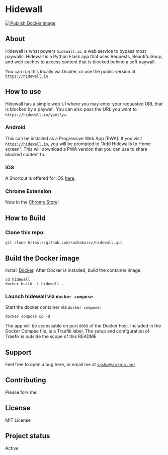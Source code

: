 # Hidewall

[![Publish Docker image](https://github.com/sashakarcz/hidewall/actions/workflows/docker-image.yml/badge.svg)](https://github.com/sashakarcz/hidewall/actions/workflows/docker-image.yml)

## About

Hidewall is what powers `hidewall.io`, a web service to bypass most paywalls. Hidewall is a Python Flask app that uses Requests, BeautifulSoup, and web caches to access content that is blocked behind a soft paywall.

You can run this locally via Docker, or use the public version at [`https://hidewall.io`](https://hidewall.io)

## How to use

Hidewall has a simple web UI where you may enter your requested URL that is blocked by a paywall. You can also pass the URL you want to `https://hidewall.io/yeet?y=`.

### Android
This can be installed as a Progressive Web App (PWA). If you visit [`https://hidewall.io`](https://hidewall.io), you will be prompted to "Add Hidewalls to Home screen". This will download a PWA version that you can use to share blocked content to.

### iOS
A Shortcut is offered for iOS [here](https://www.icloud.com/shortcuts/3d97b3293a944f8fa83ba987a8bd5a92).

### Chrome Extension
Now in the [Chrome Store](https://chromewebstore.google.com/detail/hidewalls/klkgmappdodkpjhkmlnanbhdmefpnehk)!

## How to Build


### Clone this repo:

```
git clone https://github.com/sashakarcz/hidewall.git
```

## Build the Docker image
Install [Docker](https://docs.docker.com/get-docker/). After Docker is installed, build the container image.


```
cd hidewall
docker build -t hidewall .
```

### Launch hidewall via `docker compose`

Start the docker container via `docker compose`:

```
docker compose up -d
```

The app will be accessable on port `8069` of the Docker host. Included in the Docker Compse file, is a Traefik label. The setup and configuration of Traefik is outside the scope of this README

## Support
Feel free to open a bug here, or email me at [`sasha@starnix.net`](mailto:sasha@starnix.net?subject=[GitHub]%20Hidewall)

## Contributing
Please fork me!

## License
MIT License

## Project status
Active

